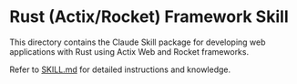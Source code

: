 # Rust (Actix/Rocket) Framework Skill

This directory contains the Claude Skill package for developing web applications with Rust using Actix Web and Rocket frameworks.

Refer to [SKILL.md](SKILL.md) for detailed instructions and knowledge.
